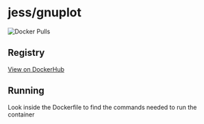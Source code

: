 # jess/gnuplot

![Docker Pulls](https://img.shields.io/docker/pulls/jess/gnuplot)



## Registry

[View on DockerHub](https://hub.docker.com/r/jess/gnuplot)

## Running

Look inside the Dockerfile to find the commands needed to run the container
